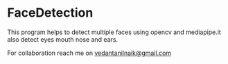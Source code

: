 # FaceDetection
This program helps to detect multiple faces using opencv and mediapipe.it also detect eyes mouth nose and ears.

For collaboration reach me on  vedantanilnaik@gmail.com

